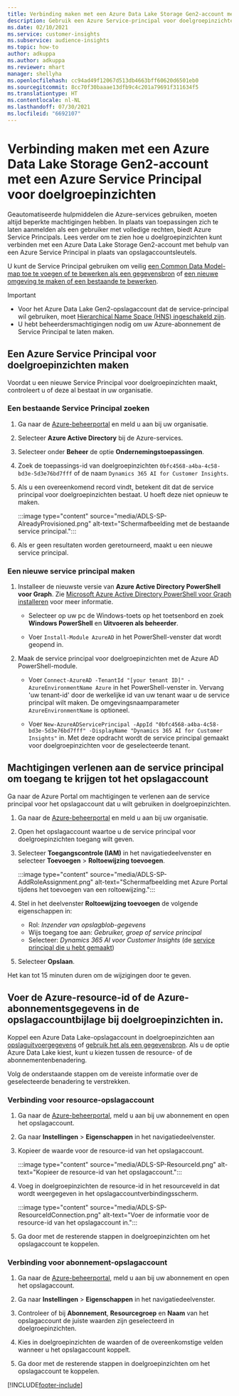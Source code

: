 ```yaml
---
title: Verbinding maken met een Azure Data Lake Storage Gen2-account met een Service Principal
description: Gebruik een Azure Service-principal voor doelgroepinzichten om verbinding te maken met uw eigen data lake wanneer u deze koppelt aan doelgroepinzichten.
ms.date: 02/10/2021
ms.service: customer-insights
ms.subservice: audience-insights
ms.topic: how-to
author: adkuppa
ms.author: adkuppa
ms.reviewer: mhart
manager: shellyha
ms.openlocfilehash: cc94ad49f12067d513db4663bff60620d6501eb0
ms.sourcegitcommit: 8cc70f30baaae13dfb9c4c201a79691f311634f5
ms.translationtype: HT
ms.contentlocale: nl-NL
ms.lasthandoff: 07/30/2021
ms.locfileid: "6692107"
---
```

# <a name="connect-to-an-azure-data-lake-storage-gen2-account-with-an-azure-service-principal-for-audience-insights"></a>Verbinding maken met een Azure Data Lake Storage Gen2-account met een Azure Service Principal voor doelgroepinzichten

Geautomatiseerde hulpmiddelen die Azure-services gebruiken, moeten altijd beperkte machtigingen hebben. In plaats van toepassingen zich te laten aanmelden als een gebruiker met volledige rechten, biedt Azure Service Principals. Lees verder om te zien hoe u doelgroepinzichten kunt verbinden met een Azure Data Lake Storage Gen2-account met behulp van een Azure Service Principal in plaats van opslagaccountsleutels. 

U kunt de Service Principal gebruiken om veilig [een Common Data Model-map toe te voegen of te bewerken als een gegevensbron](connect-common-data-model.md) of [een nieuwe omgeving te maken of een bestaande te bewerken](get-started-paid.md).

> [!IMPORTANT]
> - Voor het Azure Data Lake Gen2-opslagaccount dat de service-principal wil gebruiken, moet [Hierarchical Name Space (HNS) ingeschakeld zijn](/azure/storage/blobs/data-lake-storage-namespace)​.
> - U hebt beheerdersmachtigingen nodig om uw Azure-abonnement de Service Principal te laten maken.

## <a name="create-azure-service-principal-for-audience-insights"></a>Een Azure Service Principal voor doelgroepinzichten maken

Voordat u een nieuwe Service Principal voor doelgroepinzichten maakt, controleert u of deze al bestaat in uw organisatie.

### <a name="look-for-an-existing-service-principal"></a>Een bestaande Service Principal zoeken

1. Ga naar de [Azure-beheerportal](https://portal.azure.com) en meld u aan bij uw organisatie.

2. Selecteer **Azure Active Directory** bij de Azure-services.

3. Selecteer onder **Beheer** de optie **Ondernemingstoepassingen**.

4. Zoek de toepassings-id van doelgroepinzichten `0bfc4568-a4ba-4c58-bd3e-5d3e76bd7fff` of de naam `Dynamics 365 AI for Customer Insights`.

5. Als u een overeenkomend record vindt, betekent dit dat de service principal voor doelgroepinzichten bestaat. U hoeft deze niet opnieuw te maken.
   
   :::image type="content" source="media/ADLS-SP-AlreadyProvisioned.png" alt-text="Schermafbeelding met de bestaande service principal.":::
   
6. Als er geen resultaten worden geretourneerd, maakt u een nieuwe service principal.

### <a name="create-a-new-service-principal"></a>Een nieuwe service principal maken

1. Installeer de nieuwste versie van **Azure Active Directory PowerShell voor Graph**. Zie [Microsoft Azure Active Directory PowerShell voor Graph installeren](/powershell/azure/active-directory/install-adv2) voor meer informatie.
   - Selecteer op uw pc de Windows-toets op het toetsenbord en zoek **Windows PowerShell** en **Uitvoeren als beheerder**.
   
   - Voer `Install-Module AzureAD` in het PowerShell-venster dat wordt geopend in.

2. Maak de service principal voor doelgroepinzichten met de Azure AD PowerShell-module.
   - Voer `Connect-AzureAD -TenantId "[your tenant ID]" -AzureEnvironmentName Azure` in het PowerShell-venster in. Vervang 'uw tenant-id' door de werkelijke id van uw tenant waar u de service principal wilt maken. De omgevingsnaamparameter `AzureEnvironmentName` is optioneel.
  
   - Voer `New-AzureADServicePrincipal -AppId "0bfc4568-a4ba-4c58-bd3e-5d3e76bd7fff" -DisplayName "Dynamics 365 AI for Customer Insights"` in. Met deze opdracht wordt de service principal gemaakt voor doelgroepinzichten voor de geselecteerde tenant.  

## <a name="grant-permissions-to-the-service-principal-to-access-the-storage-account"></a>Machtigingen verlenen aan de service principal om toegang te krijgen tot het opslagaccount

Ga naar de Azure Portal om machtigingen te verlenen aan de service principal voor het opslagaccount dat u wilt gebruiken in doelgroepinzichten.

1. Ga naar de [Azure-beheerportal](https://portal.azure.com) en meld u aan bij uw organisatie.

1. Open het opslagaccount waartoe u de service principal voor doelgroepinzichten toegang wilt geven.

1. Selecteer **Toegangscontrole (IAM)** in het navigatiedeelvenster en selecteer **Toevoegen** > **Roltoewijzing toevoegen**.
   
   :::image type="content" source="media/ADLS-SP-AddRoleAssignment.png" alt-text="Schermafbeelding met Azure Portal tijdens het toevoegen van een roltoewijzing.":::
   
1. Stel in het deelvenster **Roltoewijzing toevoegen** de volgende eigenschappen in:
   - Rol: *Inzender van opslagblob-gegevens*
   - Wijs toegang toe aan: *Gebruiker, groep of service principal*
   - Selecteer: *Dynamics 365 AI voor Customer Insights* (de [service principal die u hebt gemaakt](#create-a-new-service-principal))

1.  Selecteer **Opslaan**.

Het kan tot 15 minuten duren om de wijzigingen door te geven.

## <a name="enter-the-azure-resource-id-or-the-azure-subscription-details-in-the-storage-account-attachment-to-audience-insights"></a>Voer de Azure-resource-id of de Azure-abonnementsgegevens in de opslagaccountbijlage bij doelgroepinzichten in.

Koppel een Azure Data Lake-opslagaccount in doelgroepinzichten aan [opslaguitvoergegevens](manage-environments.md) of [gebruik het als een gegevensbron](connect-dataverse-managed-lake.md). Als u de optie Azure Data Lake kiest, kunt u kiezen tussen de resource- of de abonnementenbenadering.

Volg de onderstaande stappen om de vereiste informatie over de geselecteerde benadering te verstrekken.

### <a name="resource-based-storage-account-connection"></a>Verbinding voor resource-opslagaccount

1. Ga naar de [Azure-beheerportal](https://portal.azure.com), meld u aan bij uw abonnement en open het opslagaccount.

1. Ga naar **Instellingen** > **Eigenschappen** in het navigatiedeelvenster.

1. Kopieer de waarde voor de resource-id van het opslagaccount.

   :::image type="content" source="media/ADLS-SP-ResourceId.png" alt-text="Kopieer de resource-id van het opslagaccount.":::

1. Voeg in doelgroepinzichten de resource-id in het resourceveld in dat wordt weergegeven in het opslagaccountverbindingsscherm.

   :::image type="content" source="media/ADLS-SP-ResourceIdConnection.png" alt-text="Voer de informatie voor de resource-id van het opslagaccount in.":::   
   
1. Ga door met de resterende stappen in doelgroepinzichten om het opslagaccount te koppelen.

### <a name="subscription-based-storage-account-connection"></a>Verbinding voor abonnement-opslagaccount

1. Ga naar de [Azure-beheerportal](https://portal.azure.com), meld u aan bij uw abonnement en open het opslagaccount.

1. Ga naar **Instellingen** > **Eigenschappen** in het navigatiedeelvenster.

1. Controleer of bij **Abonnement**, **Resourcegroep** en **Naam** van het opslagaccount de juiste waarden zijn geselecteerd in doelgroepinzichten.

1. Kies in doelgroepinzichten de waarden of de overeenkomstige velden wanneer u het opslagaccount koppelt.
   
1. Ga door met de resterende stappen in doelgroepinzichten om het opslagaccount te koppelen.


[!INCLUDE[footer-include](../includes/footer-banner.md)]